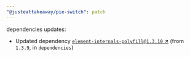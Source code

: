 ```yaml
---
"@justeattakeaway/pie-switch": patch
---
```

dependencies updates:
  - Updated dependency [`element-internals-polyfill@1.3.10` ↗︎](https://www.npmjs.com/package/element-internals-polyfill/v/1.3.10) (from `1.3.9`, in `dependencies`)
